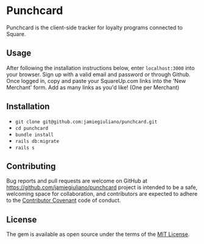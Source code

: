 # Punchcard

Punchcard is the client-side tracker for loyalty programs connected to Square.

## Usage

After following the installation instructions below, enter `localhost:3000` into
your browser. Sign up with a valid email and password or through Github. Once
logged in, copy and paste your SquareUp.com links into the 'New Merchant' form.
Add as many links as you'd like! (One per Merchant)

## Installation

- `git clone git@github.com:jamiegiuliano/punchcard.git`
- `cd punchcard`
- `bundle install`
- `rails db:migrate`
- `rails s`

## Contributing

Bug reports and pull requests are welcome on GitHub at https://github.com/jamiegiuliano/punchcard project is intended to be a safe, welcoming space for collaboration, and contributors are expected to adhere to the [Contributor Covenant](http://contributor-covenant.org) code of conduct.

## License

The gem is available as open source under the terms of the [MIT License](http://opensource.org/licenses/MIT).
